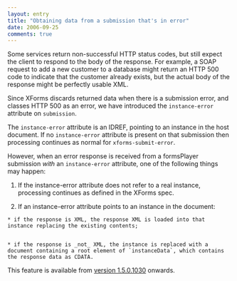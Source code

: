 ```yaml
---
layout: entry
title: "Obtaining data from a submission that's in error"
date: 2006-09-25
comments: true
---
```

Some services return non-successful HTTP status codes, but still expect the
client to respond to the body of the response. For example, a SOAP request to
add a new customer to a database might return an HTTP 500 code to indicate
that the customer already exists, but the actual body of the response might be
perfectly usable XML.

  
Since XForms discards returned data when there is a submission error, and
classes HTTP 500 as an error, we have introduced the `instance-error`
attribute on `submission`.

<!-- more -->

  
The `instance-error` attribute is an IDREF, pointing to an instance in the
host document. If no `instance-error` attribute is present on that submission
then processing continues as normal for `xforms-submit-error`.

  
However, when an error response is received from a formsPlayer submission
_with_ an `instance-error` attribute, one of the following things may happen:

  

  1. If the instance-error attribute does not refer to a real instance, processing continues as defined in the XForms spec.
  

  2. If an instance-error attribute points to an instance in the document:  
  

    * if the response is XML, the response XML is loaded into that instance replacing the existing contents;
  

    * if the response is _not_ XML, the instance is replaced with a document containing a root element of `instanceData`, which contains the response data as CDATA.
  
  
  
  
This feature is available from [version
1.5.0.1030](/node/262/release#version-1.5.0.1030) onwards.

